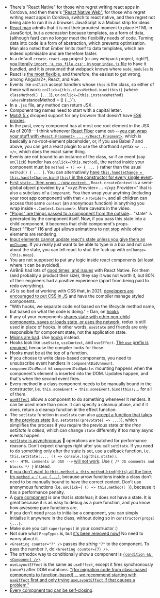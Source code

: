 - There's "React Native" for those who regret writing react apps in Cordova, and then there's ["React Native Web"](https://github.com/necolas/react-native-web), for those who regret writing react apps in Cordova, switch to react native, and then regret not being able to run it in a browser. JavaScript is a Mobius strip for ideas.
- [React man](https://youtu.be/mVVNJKv9esE?t=20m54s) admits that it is not their proudest moment to place HTML in JavaScript, but a _concession_ because templates, as a form of data, [although fast] can no longer meet the flexibility needs of code. Turning data into code is a form of abstraction, which prevents optimisation. Man also noted that Ember limits itself to data templates, which are indeed optimisable and are therefore faster.
- In a default `create-react-app` project (or any webpack project, right?), [you literally `import 'a_css_file.css';` in your `index.js` file](https://github.com/reactstrap/reactstrap) to have it bundled, and it is presumed that webpack knows where `node_modules` is.
- React is [the most flexible](https://medium.com/@TechMagic/reactjs-vs-angular5-vs-vue-js-what-to-choose-in-2018-b91e028fa91d), and therefore, the easiest to get wrong, among Angular2+, React, and Vue.
- Events like `onClick` accept handlers whose `this` is the class, so either of these will work: `onClick={this.classMethod.bind(this)}` (where `classMethod() {...}`), or `onClick={this.instanceMethod} (where`instanceMethod = () {...}`).
- In a `.jsx` file, any method can return JSX.
- Component tag names need to start with a capital letter.
- [MobX 5.x](https://github.com/mobxjs/mobx#browser-support) dropped support for any browser that doesn't have [ES6 proxies](https://caniuse.com/#search=proxy).
- In the past, every component has at most one root element in the JSX. As of 2018---I think whenever [React Fiber](https://reactjs.org/blog/2017/09/26/react-v16.0.html) came out---[you can wrap your stuff with `<React.Fragment> ... </React.Fragment>`](https://www.youtube.com/watch?v=oZbTqEmQpDo), which is basically a no-root-element placeholder, or, if you use Babel 7 and above, you can get a react plugin to use the shorthand syntax `<> ... </>`, which does the exact same thing.
- Events are not bound to an instance of the class, so if an event (say `onClick`) handler has `onClick={this.method}`, the `method` inside your component must be `method = () => { ... }` rather than the usual `method() { ... }`. You can alternatively [have `this.handleChange = this.handleChange.bind(this)` in the constructor for every single event](https://www.valentinog.com/blog/babel/).
- [First `state`... then `props`... now `context`...](https://www.youtube.com/watch?v=XLJN4JfniH4) `React.createContext` is a semi-global object provided by a "<xyz.Provider> ... </xyz.Provider>" that is also a subclass of a `Component`. You then wrap your anything (including your root app component) with that `<.Provider>`, and all children can access that same `context` (an anonymous function) in anything you wrap inside `<.Context.Consumer>`. More caveats in the video.
- ["Props" are things passed to a component from the outside](https://user3141592.medium.com/react-gotchas-and-best-practices-2d47fd67dd22)... "state" is generated by the component itself. Now, if you pass this state into a child component, it becomes that child component's props.
- React "Fiber" (16 and up) allows animations to [not stop](https://build-mbfootjxoo.now.sh/) while other elements are rendering.
- [Input elements cannot update react's state unless you give them an `onChange`](https://reactjs.org/docs/forms.html#why-textarea-value). If you really just want to be able to type in a box and not care about the state, you can tell react to shut the fuck up with `onChange={this.noop}`.
- You are not supposed to put any logic inside react components (at least where it can be avoided).
- AirBnB had lots of [good times, and issues](https://medium.com/airbnb-engineering/react-native-at-airbnb-the-technology-dafd0b43838) with React Native. For them (and probably a product their size), they say it was not worth it, but 80% of their engineers had a positive experience (apart from being paid to redo everything).
- JS is so bad at working with CSS that, in 2021, [developers are encouraged to put CSS in JS](https://rencybeth.medium.com/top-8-reactjs-best-practices-to-follow-in-the-year-2021-4abd41618ea4) and have the compiler manage styled components.
- "With hooks, we separate code not based on the lifecycle method name, but based on what the code is doing." - Dan, on [hooks](https://www.youtube.com/watch?v=dpw9EHDh2bM&t=2657s)
- If any of your components [shares state with other non-child components, saves or loads state, or uses the network](https://medium.com/javascript-scene/do-react-hooks-replace-redux-210bab340672), redux is still used in place of hooks. In other words, `useState` and friends are only responsible for component state, not the application state.
- [Mixins are bad](https://reactjs.org/blog/2016/07/13/mixins-considered-harmful.html). Use [hooks](https://beta.reactjs.org/) instead.
- Hooks look like `useState`, `useContext`, and `useEffect`. [The `use` prefix is required](https://beta.reactjs.org/learn/state-a-components-memory#meet-your-first-hook), because the compiler looks for those.
- Hooks must be at the top of a function.
- If you choose to write class-based components, you need to unsubscribe event handlers in `componentDidUnmount`.
- `componentDidMount` vs `componentDidUpdate`: mounting happens when the component's element is inserted into the DOM. Updates happen, and that's when the second event fires.
- Every method in a class component needs to be manually bound in the constructor, i.e. `this.someEvent = this.someEvent.bind(this);`... for all of them.
- [`useEffect`](https://reactjs.org/docs/hooks-reference.html#useeffect) allows a component to do something whenever it renders. It can be used more than once. It can specify a cleanup phase, and if it does, return a cleanup function in the effect function.
- The `setState` function in `useState` can also [accept a function that takes in the previous state](https://medium.com/@wisecobbler/using-a-function-in-setstate-instead-of-an-object-1f5cfd6e55d1) (i.e. `setState((prevState) => ...)`), which simplifies the process if you require the previous state *at the time setState is called*, which can change `state` differently if too many async events happen.
- [`setState` is asynchronous](https://stackoverflow.com/questions/36085726/why-is-setstate-in-reactjs-async-instead-of-sync) 🤨 operations are batched for performance reasons. Don't expect changes right after you call `setState`. If you need to do something only after the state is set, use a callback function, i.e. `this.setState(..., () => console.log(this.state))`.
- `<!-- HTML comments in JSX -->` [will not work](https://www.geeksforgeeks.org/how-to-write-comments-in-reactjs/). Use `{ /* JS comments and blocks */ }` instead.
- [If you don't want to `this.method = this.method.bind(this)` all the time, try `method = () => {...}`](https://user3141592.medium.com/react-gotchas-and-best-practices-2d47fd67dd22), because arrow functions inside a class don't need to be manually bound to have the correct context. Don't use anonymous functions (i.e. `onClick={ () => this.method() }`), because it has a performance penalty.
- A [pure component](https://blog.logrocket.com/react-pure-components-functional/) is one that is *stateless*; it does not have a state. It is great because it is as easy to debug as a pure function, and you know how awesome pure functions are.
- If you don't need `props` to initialise a component, you can simply initialise it anywhere in the class, without doing so in `constructor(props) {...}`.
- Make sure you call `super(props)` in your constructor :)
- Not sure what `PropTypes` is, but [it's been removed now!](https://jscomplete.com/learn/react-beyond-basics/react-cfp) No need to worry about it.
- `<Greeting counter="7" />` passes the *string* `"7"` to the component. To pass the number `7`, do `<Greeting counter={7} />`.
- The orthodox way to conditionally show a component is [`{condition && <Component />}`](https://reactjs.org/docs/conditional-rendering.html).
- `useLayoutEffect` is the same as `useEffect`, except it fires synchronously (once?) after DOM mutations. ["(for migration code from class-based components to function-based) ... we recommend starting with `useEffect` first and only trying `useLayoutEffect` if that causes a problem."](https://reactjs.org/docs/hooks-reference.html#uselayouteffect)
- [Every component tag can be self-closing](https://react-cn.github.io/react/tips/self-closing-tag.html).
